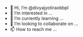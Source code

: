 - 👋 Hi, I’m @divyajyotiraobbpl
- 👀 I’m interested in ...
- 🌱 I’m currently learning ...
- 💞️ I’m looking to collaborate on ...
- 📫 How to reach me ...

<!---
divyajyotiraobbpl/divyajyotiraobbpl is a ✨ special ✨ repository because its `README.md` (this file) appears on your GitHub profile.
You can click the Preview link to take a look at your changes.
--->
